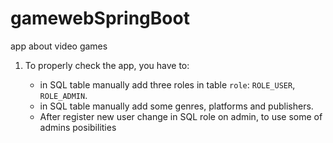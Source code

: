 # gamewebSpringBoot
app about video games
1. To properly check the app, you have to:

	* in SQL table manually add three roles in table `role`: `ROLE_USER`, `ROLE_ADMIN`.
	* in SQL table manually add some genres, platforms and publishers.
	* After register new user change in SQL role on admin, to use some of admins posibilities
